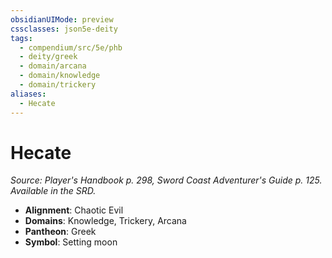 ```yaml
---
obsidianUIMode: preview
cssclasses: json5e-deity
tags:
  - compendium/src/5e/phb
  - deity/greek
  - domain/arcana
  - domain/knowledge
  - domain/trickery
aliases:
  - Hecate
---
```

# Hecate
*Source: Player's Handbook p. 298, Sword Coast Adventurer's Guide p. 125. Available in the SRD.* 

- **Alignment**: Chaotic Evil
- **Domains**: Knowledge, Trickery, Arcana
- **Pantheon**: Greek
- **Symbol**: Setting moon
